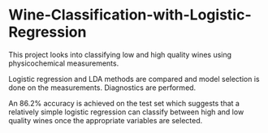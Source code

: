 # Wine-Classification-with-Logistic-Regression


This project looks into classifying low and high quality wines using physicochemical measurements.


Logistic regression and LDA methods are compared and model selection is done on the measurements. Diagnostics are performed.


An 86.2% accuracy is achieved on the test set which suggests that a relatively simple logistic regression can classify between high and low quality wines once the appropriate variables are selected.
